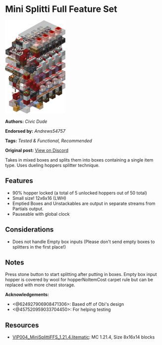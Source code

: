 # Mini Splitti Full Feature Set
<img alt="image.png" src="images/image.png?raw=1" height="300px">

**Authors:** *Civic Dude*

**Endorsed by:** *Andrews54757*

**Tags:** *Tested & Functional, Recommended*

**Original post:** [View on Discord](https://discord.com/channels/1375556143186837695/1388722921622736916)

Takes in mixed boxes and splits them into boxes containing a single item type. Uses dueling hoppers splitter technique.

## Features
- 90% hopper locked (a total of 5 unlocked hoppers out of 50 total)
- Small size! 12x6x16 (LWH)
- Emptied Boxes and Unstackables are output in separate streams from Partials output.
- Pauseable with global clock

## Considerations
- Does not handle Empty box inputs (Please don't send empty boxes to splitters in the first place!)

## Notes
Press stone button to start splitting after putting in boxes. Empty box input hopper is covered by wool for hopperNoItemCost carpet rule but can be replaced with more chest storage.

**Acknowledgements:**
- <@624927906908471306>: Based off of Obi's design
- <@457520959033704450>: For helping testing

## Resources
- [VIP004_MiniSplittiFFS_1.21.4.litematic](attachments/VIP004_MiniSplittiFFS_1.21.4.litematic): MC 1.21.4, Size 8x16x14 blocks
